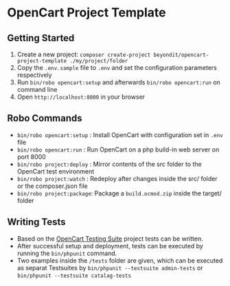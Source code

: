 # OpenCart Project Template

## Getting Started

 1. Create a new project: `composer create-project beyondit/opencart-project-template ./my/project/folder`
 2. Copy the `.env.sample` file to `.env` and set the configuration parameters respectively
 3. Run `bin/robo opencart:setup` and afterwards `bin/robo opencart:run` on command line
 4. Open `http://localhost:8000` in your browser

## Robo Commands

 * `bin/robo opencart:setup` : Install OpenCart with configuration set in `.env` file
 * `bin/robo opencart:run`   : Run OpenCart on a php build-in web server on port 8000
 * `bin/robo project:deploy` : Mirror contents of the src folder to the OpenCart test environment
 * `bin/robo project:watch`  : Redeploy after changes inside the src/ folder or the composer.json file
 * `bin/robo project:package`: Package a `build.ocmod.zip` inside the target/ folder
 
## Writing Tests
 
 * Based on the [OpenCart Testing Suite](https://github.com/beyondit/opencart-test-suite) project tests can be written.
 * After successful setup and deployment, tests can be executed by running the `bin/phpunit` command.
 * Two examples inside the `/tests` folder are given, which can be executed as separat Testsuites by `bin/phpunit --testsuite admin-tests` or `bin/phpunit --testsuite catalag-tests`




